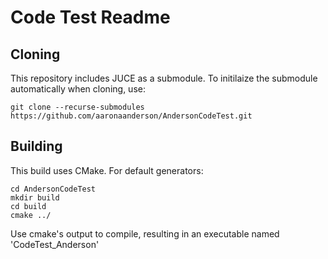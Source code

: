 # Code Test Readme

## Cloning

This repository includes JUCE as a submodule. To initilaize the submodule automatically when cloning, use: 

```
git clone --recurse-submodules https://github.com/aaronaanderson/AndersonCodeTest.git
```

## Building 

This build uses CMake. For default generators:

```
cd AndersonCodeTest
mkdir build 
cd build
cmake ../
```
Use cmake's output to compile, resulting in an executable named 'CodeTest_Anderson'